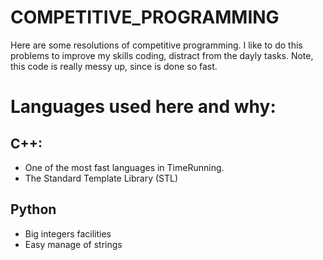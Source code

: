 # COMPETITIVE_PROGRAMMING

  Here are some resolutions of competitive programming. I like to do this problems to improve my skills coding, distract from the dayly tasks. Note, this code is really messy up, since is done so fast.  

#  Languages used here and why:
## C++:
  - One of the most fast languages in TimeRunning.
  - The Standard Template Library (STL)
  
## Python
  - Big integers facilities
  - Easy manage of strings
